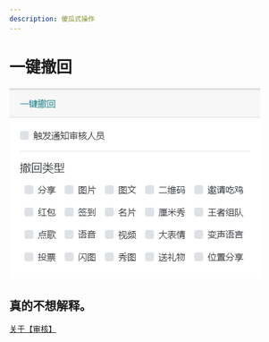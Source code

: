 ```yaml
---
description: 傻瓜式操作
---
```


# 一键撤回

![](../../.gitbook/assets/image%20%2819%29.png)

## 真的不想解释。

[关于【审核】](shen-he-ren-yuan.md)

